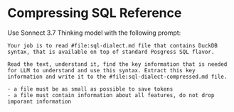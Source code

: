 # Compressing SQL Reference

Use Sonnect 3.7 Thinking model with the following prompt:

```
Your job is to read #file:sql-dialect.md file that contains DuckDB syntax, that is available on top of standard Posgress SQL flavor.

Read the text, understand it, find the key information that is needed for LLM to understand and use this syntax. Extract this key information and write it to the #file:sql-dialect-compressed.md file.

- a file must be as small as possible to save tokens
- a file must contain information about all features, do not drop imporant information
```